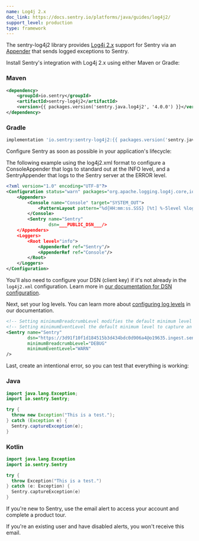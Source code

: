 ```yaml
---
name: Log4j 2.x
doc_link: https://docs.sentry.io/platforms/java/guides/log4j2/
support_level: production
type: framework
---
```


<Alert level="info">
The sentry-log4j2 library provides <a href=https://logging.apache.org/log4j/2.x//>Log4j 2.x</a> support for Sentry via an <a href=https://logging.apache.org/log4j/2.x/log4j-core/apidocs/org/apache/logging/log4j/core/Appender.html/>Appender</a> that sends logged exceptions to Sentry.
</Alert>

Install Sentry's integration with Log4j 2.x using either Maven or Gradle:

### Maven

```xml
<dependency>
    <groupId>io.sentry</groupId>
    <artifactId>sentry-log4j2</artifactId>
    <version>{{ packages.version('sentry.java.log4j2', '4.0.0') }}</version>
</dependency>
```

### Gradle

```groovy
implementation 'io.sentry:sentry-log4j2:{{ packages.version('sentry.java.log4j2', '4.0.0') }}'
```

Configure Sentry as soon as possible in your application's lifecycle:

<Note>

The following example using the log4j2.xml format to configure a ConsoleAppender that logs to standard out at the INFO level, and a SentryAppender that logs to the Sentry server at the ERROR level.

</Note>

```xml
<?xml version="1.0" encoding="UTF-8"?>
<Configuration status="warn" packages="org.apache.logging.log4j.core,io.sentry.log4j2">
    <Appenders>
        <Console name="Console" target="SYSTEM_OUT">
            <PatternLayout pattern="%d{HH:mm:ss.SSS} [%t] %-5level %logger{36} - %msg%n"/>
        </Console>
        <Sentry name="Sentry"
                dsn=___PUBLIC_DSN___/>
    </Appenders>
    <Loggers>
        <Root level="info">
            <AppenderRef ref="Sentry"/>
            <AppenderRef ref="Console"/>
        </Root>
    </Loggers>
</Configuration>
```

You'll also need to configure your DSN (client key) if it's not already in the `log4j2.xml` configuration. Learn more in <a href=https://docs.sentry.io/platforms/java/guides/log4j2/#minimum-log-level/>our documentation for DSN configuration</a>.

Next, set your log levels. You can learn more about <a href=https://docs.sentry.io/platforms/java/guides/log4j2/#minimum-log-level/>configuring log levels</a> in our documentation.

```xml
<!-- Setting minimumBreadcrumbLevel modifies the default minimum level to add breadcrumbs from INFO to DEBUG  -->
<!-- Setting minimumEventLevel the default minimum level to capture an event from ERROR to WARN  -->
<Sentry name="Sentry"
        dsn="https://3d91f10f1d184515b3d434bdc0d906a4@o19635.ingest.sentry.io/7130"
        minimumBreadcrumbLevel="DEBUG"
        minimumEventLevel="WARN"
/>
```


Last, create an intentional error, so you can test that everything is working:

### Java

```java
import java.lang.Exception;
import io.sentry.Sentry;

try {
  throw new Exception("This is a test.");
} catch (Exception e) {
  Sentry.captureException(e);
}
```

### Kotlin

```kotlin
import java.lang.Exception
import io.sentry.Sentry

try {
  throw Exception("This is a test.")
} catch (e: Exception) {
  Sentry.captureException(e)
}
```

If you're new to Sentry, use the email alert to access your account and complete a product tour.

If you're an existing user and have disabled alerts, you won't receive this email.
